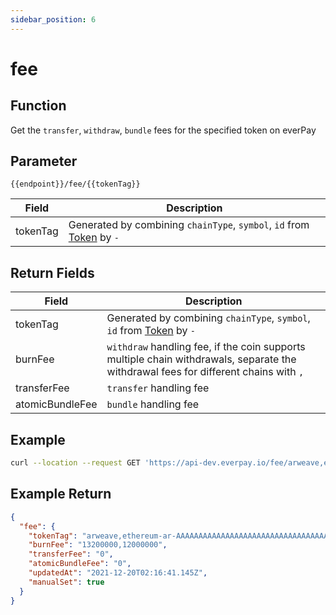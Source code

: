 ```yaml
---
sidebar_position: 6
---
```


# fee

## Function
Get the `transfer`, `withdraw`, `bundle` fees for the specified token on everPay

## Parameter
`{{endpoint}}/fee/{{tokenTag}}`

|Field|Description|
|---|---|
|tokenTag|Generated by combining `chainType`, `symbol`, `id` from [Token](./info#token-field-description) by `-`|

## Return Fields
|Field|Description|
|---|---|
|tokenTag|Generated by combining `chainType`, `symbol`, `id` from [Token](./info#token-field-description) by `-`|
|burnFee|`withdraw` handling fee, if the coin supports multiple chain withdrawals, separate the withdrawal fees for different chains with `,`|
|transferFee|`transfer` handling fee|
|atomicBundleFee| `bundle` handling fee|

## Example

```bash
curl --location --request GET 'https://api-dev.everpay.io/fee/arweave,ethereum-ar-AAAAAAAAAAAAAAAAAAAAAAAAAAAAAAAAAAAAAAAAAAA,0xcc9141efa8c20c7df0778748255b1487957811be'
```

## Example Return
```json
{
  "fee": {
    "tokenTag": "arweave,ethereum-ar-AAAAAAAAAAAAAAAAAAAAAAAAAAAAAAAAAAAAAAAAAAA,0xcc9141efa8c20c7df0778748255b1487957811be",
    "burnFee": "13200000,12000000",
    "transferFee": "0",
    "atomicBundleFee": "0",
    "updatedAt": "2021-12-20T02:16:41.145Z",
    "manualSet": true
  }
}
```